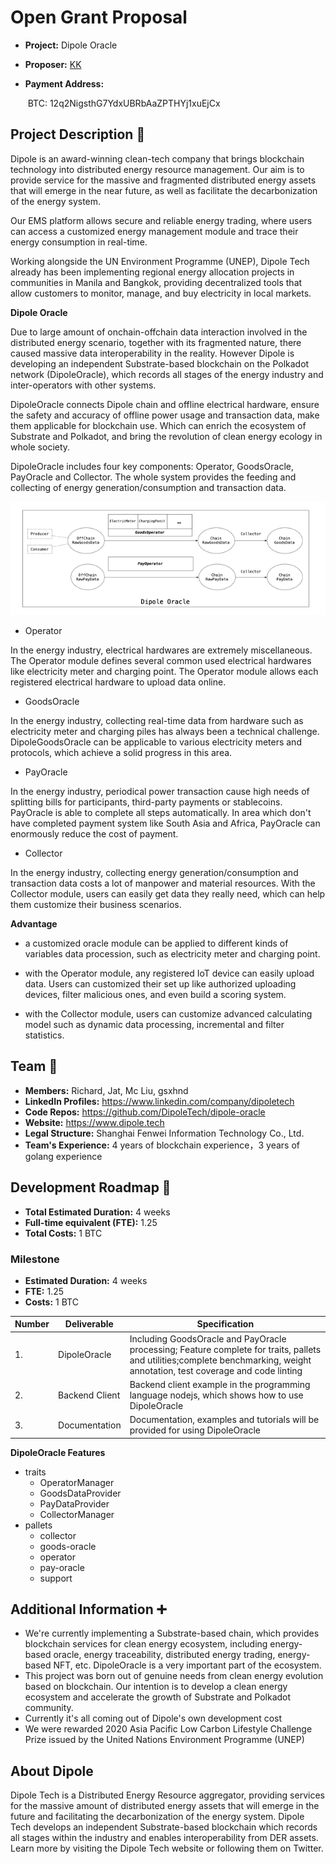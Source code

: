 # Open Grant Proposal

* **Project:** Dipole Oracle

* **Proposer:** [KK](https://www.linkedin.com/in/kaikai-yang)

* **Payment Address:** 

  ​	BTC: 12q2NigsthG7YdxUBRbAaZPTHYj1xuEjCx


## Project Description :page_facing_up:

Dipole is an award-winning clean-tech company that brings blockchain technology into distributed energy resource management. Our aim is to provide service for the massive and fragmented distributed energy assets that will emerge in the near future, as well as facilitate the decarbonization of the energy system. 

Our EMS platform allows secure and reliable energy trading, where users can access a customized energy management module and trace their energy consumption in real-time. 

Working alongside the UN Environment Programme (UNEP), Dipole Tech already has been implementing regional energy allocation projects in communities in Manila and Bangkok, providing decentralized tools that allow customers to monitor, manage, and buy electricity in local markets.

**Dipole Oracle**

Due to large amount of onchain-offchain data interaction involved in the distributed energy scenario, together with its fragmented nature, there caused  massive data interoperability in the reality. However Dipole is developing an independent Substrate-based blockchain on the Polkadot network (DipoleOracle), which records all stages of the energy industry and inter-operators with other systems. 

DipoleOracle connects Dipole chain and offline electrical hardware, ensure the safety and accuracy of  offline power usage and transaction data, make them applicable for blockchain use.  Which can enrich  the ecosystem of Substrate and Polkadot, and bring  the  revolution of clean energy ecology in whole society.

DipoleOracle  includes four key components: Operator, GoodsOracle, PayOracle and Collector. The whole system provides the feeding and collecting of energy generation/consumption and transaction data.

![](https://github.com/DipoleTech/dipole-oracle/blob/master/img/dipoleoracle.png)


- Operator

In the energy industry, electrical hardwares are extremely miscellaneous. The Operator module defines several common used electrical hardwares like electricity meter and charging point. The Operator module allows each registered electrical hardware to upload data online.

- GoodsOracle


In the energy industry, collecting real-time data from hardware such as electricity meter and charging piles has always been a technical challenge. DipoleGoodsOracle can be applicable to various electricity meters and protocols, which achieve a solid progress in this area.

- PayOracle


In the energy industry, periodical power transaction cause high needs of splitting bills for participants, third-party payments or stablecoins. PayOracle is able to complete all steps automatically. In area which don't have completed payment system like South Asia and Africa, PayOracle can enormously reduce the cost of payment. 

- Collector

In the energy industry, collecting energy generation/consumption and transaction data costs a lot of manpower and material resources. With the Collector module, users can easily get data they really need, which can help them customize their business scenarios.


**Advantage**

* a  customized oracle module can be applied to different kinds of variables data procession, such as electricity meter and charging point. 

* with the Operator module, any registered IoT device can easily upload data. Users can customized their set up like authorized uploading devices, filter malicious ones, and even build a scoring system.

* with the Collector module, users can customize advanced calculating model such as dynamic data processing, incremental and filter statistics.


## Team :busts_in_silhouette:

* **Members:** Richard, Jat, Mc Liu, gsxhnd
* **LinkedIn Profiles:** https://www.linkedin.com/company/dipoletech
* **Code Repos:** https://github.com/DipoleTech/dipole-oracle
* **Website:**	https://www.dipole.tech
* **Legal Structure:** Shanghai Fenwei Information Technology Co., Ltd.
* **Team's Experience:** 4 years of blockchain experience，3 years of golang experience


## Development Roadmap :nut_and_bolt:

* **Total Estimated Duration:** 4 weeks
* **Full-time equivalent (FTE):** 1.25
* **Total Costs:** 1 BTC 

### Milestone 

* **Estimated Duration:** 4 weeks
* **FTE:** 1.25
* **Costs:** 1 BTC 


| Number | Deliverable | Specification |
| ------------- | ------------- | ------------- |
| 1. | DipoleOracle | Including GoodsOracle and PayOracle processing; Feature complete for traits, pallets and utilities;complete benchmarking, weight annotation, test coverage and code linting<br /> |
| 2.  | Backend Client | Backend client  example in the programming language nodejs, which shows how to use DipoleOracle |
| 3.  | Documentation | Documentation, examples and tutorials will be provided for using DipoleOracle |

**DipoleOracle Features**



- traits
  - OperatorManager
  - GoodsDataProvider
  - PayDataProvider
  - CollectorManager
- pallets
  - collector
  - goods-oracle
  - operator
  - pay-oracle
  - support


## Additional Information :heavy_plus_sign:

* We're currently implementing a Substrate-based chain, which provides blockchain services for clean energy ecosystem, including energy-based oracle, energy traceability, distributed energy trading, energy-based NFT,  etc. DipoleOracle is a very important part of the ecosystem. 
* This project was born out of genuine needs from clean energy evolution based on blockchain. Our intention is to develop a clean energy ecosystem and accelerate the growth of Substrate and Polkadot community.
* Currently it's all coming out of Dipole's own development cost
* We were rewarded 2020 Asia Pacific Low Carbon Lifestyle Challenge Prize issued by the United Nations Environment Programme (UNEP)

## About Dipole
Dipole Tech is a Distributed Energy Resource aggregator, providing services for the massive amount of distributed energy assets that will emerge in the future and facilitating the decarbonization of the energy system. Dipole Tech develops an independent Substrate-based blockchain which records all stages within the industry and enables interoperability from DER assets. Learn more by visiting the Dipole Tech website  or following them on Twitter.

